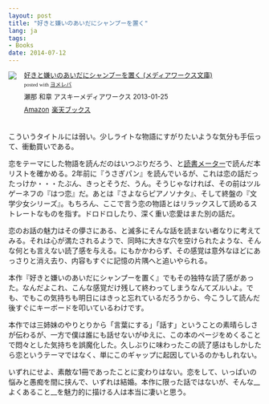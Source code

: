 ```yaml
---
layout: post
title: "好きと嫌いのあいだにシャンプーを置く"
lang: ja
tags:
- Books
date: 2014-07-12
---
```


<div class="booklink-box" style="text-align:left;padding-bottom:20px;font-size:small;/zoom: 1;overflow: hidden;"><div class="booklink-image" style="float:left;margin:0 15px 10px 0;"><a href="http://www.amazon.co.jp/exec/obidos/asin/4048914103/takuti-22/" name="booklink" rel="nofollow" target="_blank"><img src="http://ecx.images-amazon.com/images/I/51LJa-HsX9L._SL160_.jpg" style="border: none;" /></a></div><div class="booklink-info" style="line-height:120%;/zoom: 1;overflow: hidden;"><div class="booklink-name" style="margin-bottom:10px;line-height:120%"><a href="http://www.amazon.co.jp/exec/obidos/asin/4048914103/takuti-22/" rel="nofollow" name="booklink" target="_blank">好きと嫌いのあいだにシャンプーを置く (メディアワークス文庫)</a><div class="booklink-powered-date" style="font-size:8pt;margin-top:5px;font-family:verdana;line-height:120%">posted with <a href="http://yomereba.com" rel="nofollow" target="_blank">ヨメレバ</a></div></div><div class="booklink-detail" style="margin-bottom:5px;">瀬那 和章 アスキーメディアワークス 2013-01-25    </div><div class="booklink-link2" style="margin-top:10px;"><div class="shoplinkamazon" style="display:inline;margin-right:5px"><a href="http://www.amazon.co.jp/exec/obidos/asin/4048914103/takuti-22/" rel="nofollow" target="_blank" title="アマゾン" >Amazon</a></div><div class="shoplinkrakuten" style="display:inline;margin-right:5px"><a href="http://hb.afl.rakuten.co.jp/hgc/10952997.eae88ca3.10952998.38cdd415/?pc=http%3A%2F%2Fbooks.rakuten.co.jp%2Frb%2F12181959%2F%3Fscid%3Daf_ich_link_urltxt%26m%3Dhttp%3A%2F%2Fm.rakuten.co.jp%2Fev%2Fbook%2F" rel="nofollow" target="_blank" title="楽天ブックス" >楽天ブックス</a></div>                                </div></div><div class="booklink-footer" style="clear: left"></div></div>

こういうタイトルには弱い。少しライトな物語にすがりたいような気分も手伝って、衝動買いである。

恋をテーマにした物語を読んだのはいつぶりだろう、と[読書メーター](http://book.akahoshitakuya.com/u/26710)で読んだ本リストを確かめる。2年前に『うさぎパン』を読んでいるが、これは恋の話だったっけか・・・たぶん、きっとそうだ、うん。そうじゃなければ、その前はツルゲーネフの『はつ恋』だ。あとは『さよならピアノソナタ』、そして終盤の『文学少女シリーズ』。もちろん、ここで言う恋の物語とはリラックスして読めるストレートなものを指す。ドロドロしたり、深く重い恋愛はまた別の話だ。

恋のお話の魅力はその儚さにある、と滅多にそんな話を読まない者なりに考えてみる。それは心が満たされるようで、同時に大きな穴を空けられたような、そんな何とも言えない読了感を与える。にもかかわらず、その感覚は意外なほどにあっさりと消え去り、内容もすぐに記憶の片隅へと追いやられる。

本作『好きと嫌いのあいだにシャンプーを置く』でもその独特な読了感があった。なんだよこれ、こんな感覚だけ残して終わってしまうなんてズルいよ。でも、でもこの気持ちも明日にはきっと忘れているだろうから、今こうして読んだ後すぐにキーボードを叩いているわけです。

本作では三姉妹のやりとりから「言葉にする」「話す」ということの素晴らしさが伝わるが、一方で僕は誰にも話せないがゆえに、この本のページをめくることで悶々とした気持ちを誤魔化した。久しぶりに味わったこの読了感はもしかしたら恋というテーマではなく、単にこのギャップに起因しているのかもしれない。

いずれにせよ、素敵な1冊であったことに変わりはない。恋をして、いっぱいの悩みと愚痴を間に挟んで、いずれは結婚。本作に限った話ではないが、そんな__よくあること__を魅力的に描ける人は本当に凄いと思う。
